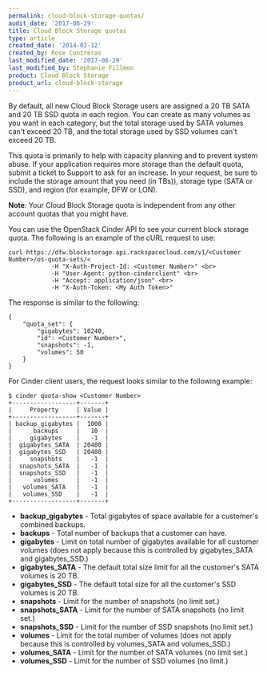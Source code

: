 ```yaml
---
permalink: cloud-block-storage-quotas/
audit_date: '2017-08-29'
title: Cloud Block Storage quotas
type: article
created_date: '2014-02-12'
created_by: Rose Contreras
last_modified_date: '2017-08-29'
last_modified_by: Stephanie Fillmon
product: Cloud Block Storage
product_url: cloud-block-storage
---
```


By default, all new Cloud Block Storage users are assigned a 20 TB SATA and 20 TB SSD quota in each region. You can create as many volumes as you want in each category, but the total storage used by SATA volumes can't exceed 20 TB, and the total storage used by SSD volumes can't exceed 20 TB.

This quota is primarily to help with capacity planning and to prevent system abuse. If your application requires more storage than the default quota, submit a ticket to Support to ask for an increase. In your request, be sure to include the storage amount that you need (in TBs)), storage type (SATA or SSD), and region (for example, DFW or LON).

**Note**: Your Cloud Block Storage quota is independent from any other account quotas that you might have.

You can use the OpenStack Cinder API to see your current block storage quota. The following is an example of the cURL request to use:

    curl https://dfw.blockstorage.api.rackspacecloud.com/v1/<Customer Number>/os-quota-sets/<
                -H "X-Auth-Project-Id: <Customer Number>" <br>
                -H "User-Agent: python-cinderclient" <br>
                -H "Accept: application/json" <br>
                -H "X-Auth-Token: <My Auth Token>"

The response is similar to the following:

    {
        "quota_set": {
            "gigabytes": 10240,
            "id": <Customer Number>",
            "snapshots": -1,
            "volumes": 50
        }
    }

For Cinder client users, the request looks similar to the following example:

    $ cinder quota-show <Customer Number>
    +------------------+-------+
    |     Property     | Value |
    +------------------+-------+
    | backup_gigabytes |  1000 |
    |      backups     |   10  |
    |     gigabytes    |   -1  |
    |  gigabytes_SATA  | 20480 |
    |  gigabytes_SSD   | 20480 |
    |     snapshots    |   -1  |
    |  snapshots_SATA  |   -1  |
    |  snapshots_SSD   |   -1  |
    |      volumes     |   -1  |
    |   volumes_SATA   |   -1  |
    |   volumes_SSD    |   -1  |
    +------------------+-------+

- **backup_gigabytes** - Total gigabytes of space available for a customer's combined backups.
- **backups** - Total number of backups that a customer can have.
- **gigabytes** - Limit on total number of gigabytes available for all customer volumes (does not apply because this is controlled by gigabytes_SATA and gigabytes_SSD.)
- **gigabytes_SATA** - The default total size limit for all the customer's SATA volumes is 20 TB.
- **gigabytes_SSD** - The default total size for all the customer's SSD volumes is 20 TB.
- **snapshots** - Limit for the number of snapshots (no limit set.)
- **snapshots_SATA** - Limit for the number of SATA snapshots (no limit set.)
- **snapshots_SSD** - Limit for the number of SSD snapshots (no limit set.)
- **volumes** - Limit for the total number of volumes (does not apply because this is controlled by volumes_SATA and volumes_SSD.)
- **volumes_SATA** - Limit for the number of SATA volumes (no limit set.)
- **volumes_SSD** - Limit for the number of SSD volumes (no limit.)
